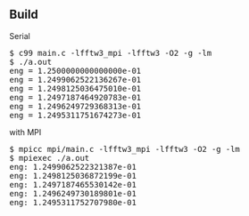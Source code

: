 <h2>Build</h2>

Serial
<pre>
$ c99 main.c -lfftw3_mpi -lfftw3 -O2 -g -lm
$ ./a.out
eng = 1.2500000000000000e-01
eng = 1.2499062522136267e-01
eng = 1.2498125036475010e-01
eng = 1.2497187464920783e-01
eng = 1.2496249729368313e-01
eng = 1.2495311751674273e-01
</pre>

with MPI
<pre>
$ mpicc mpi/main.c -lfftw3_mpi -lfftw3 -O2 -g -lm
$ mpiexec ./a.out
eng: 1.2499062522321387e-01
eng: 1.2498125036872199e-01
eng: 1.2497187465530142e-01
eng: 1.2496249730189801e-01
eng: 1.2495311752707980e-01
</pre>

